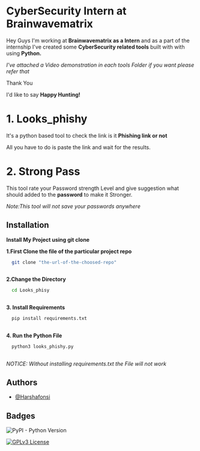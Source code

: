 
# CyberSecurity Intern at Brainwavematrix

Hey Guys I'm working at __Brainwavematrix as a Intern__ and as a part of the internship I've created some __CyberSecurity related tools__ built with with using __Python.__


*I've attached a Video demonstration in each tools Folder if you want please refer that*

Thank You

I'd like to say __Happy Hunting!__

# 1. Looks_phishy
It's a python based tool to check the link is it __Phishing link or not__

All you have to do is paste the link and wait for the results.

# 2. Strong Pass

This tool rate your Password strength Level and give suggestion 
what should added to the __password__ to make it Stronger.

*Note:This tool will not save your passwords anywhere*

## Installation

__Install My Project using git clone__


__1.First Clone the file of the particular project repo__
```bash
  git clone "the-url-of-the-choosed-repo"
  
```

__2.Change the Directory__  
```bash
  cd Looks_phisy
  
```

__3. Install Requirements__
```bash
  pip install requirements.txt
  
```

__4. Run the Python File__
```bash
  python3 looks_phishy.py 
  
```


*NOTICE: Without installing requirements.txt the File will not work*
## Authors

- [@Harshafonsi](https://github.com/HarshaFonsii)


## Badges



![PyPI - Python Version](https://img.shields.io/pypi/pyversions/3)

[![GPLv3 License](https://img.shields.io/badge/License-GPL%20v3-yellow.svg)](https://opensource.org/licenses/)


